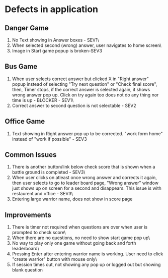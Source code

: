 # Defects in application
## Danger Game
1. No Text showing in Answer boxes - SEV1\
2. When selected second (wrong) answer, user navigates to home screen\
3. Image in Start game popup is broken-SEV3

## Bus Game
1. When user selects correct answer but clicked X in "Right answer" popup instead of selecting "Try next question" or "Check final score", then, Timer stops, if the correct answer is selected again, it shows wrong answer pop up. Click on try again too does not do any thing nor time is up - BLOCKER - SEV1\
2. Correct answer to second question is not selectable - SEV2

## Office Game
1. Text showing in Right answer pop up to be corrected. "work form home" instead of "work if possible" - SEV3

## Common Issues
1. There is another button/link below check score that is shown when a battle ground is completed - SEV3\
2. When user clicks on atleast once wrong answer and corrects it again, then user selects to go to leader board page, "Wrong answer" window just shows up on screen for a second and disappears. This issue is with restaurent and office - SEV3\
3. Entering large warrior name, does not show in score page

## Improvements
1. There is timer not required when questions are over when user is prompted to check score\
2. When there are no questions, no need to show start game pop up\
3. No way to play only one game without going back and forth leaderboard\
4. Pressing Enter after entering warrior name is working. User need to click "create warrior" button with mouse only\
5. If session times out, not showing any pop up or logged out but showing blank question
